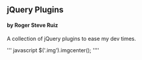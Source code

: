 ## jQuery Plugins
#### by Roger Steve Ruiz

A collection of jQuery plugins to ease my dev times.

''' javascript
$('.img').imgcenter();
''''
